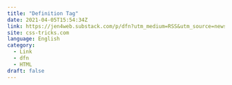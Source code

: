 ```yaml
---
title: "Definition Tag"
date: 2021-04-05T15:54:34Z
link: https://jen4web.substack.com/p/dfn?utm_medium=RSS&utm_source=news.12bit.vn
site: css-tricks.com
language: English
category:
  - Link
  - dfn
  - HTML
draft: false
---
```

